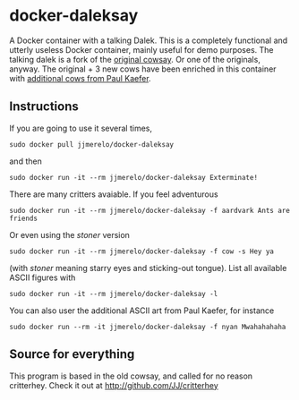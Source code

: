 # docker-daleksay

A Docker container with a talking Dalek. This is a completely
functional and utterly useless Docker container, mainly useful for
demo purposes. The talking dalek is a fork of
the [original cowsay](https://en.wikipedia.org/wiki/Cowsay). Or one of
the originals, anyway. The original + 3 new cows have been enriched in
this container
with
[additional cows from Paul Kaefer](https://github.com/paulkaefer/cowsay-files). 


## Instructions

If you are going to use it several times,

	sudo docker pull jjmerelo/docker-daleksay
	
and then

	sudo docker run -it --rm jjmerelo/docker-daleksay Exterminate!
	
There are many critters avaiable. If you feel adventurous

	sudo docker run -it --rm jjmerelo/docker-daleksay -f aardvark Ants are friends

Or even using the *stoner* version

    sudo docker run -it --rm jjmerelo/docker-daleksay -f cow -s Hey ya

(with *stoner* meaning starry eyes and sticking-out tongue). List all
available ASCII figures with

	sudo docker run -it --rm jjmerelo/docker-daleksay -l
	
You can also user the additional ASCII art from Paul Kaefer, for
instance

	sudo docker run --rm -it jjmerelo/docker-daleksay -f nyan Mwahahahaha

## Source for everything

This program is based in the old cowsay, and called for no reason critterhey. Check it out at http://github.com/JJ/critterhey

